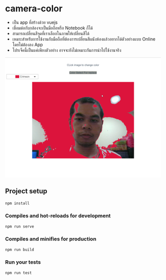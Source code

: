 # camera-color
- เป็น app ที่สร้างด้วย vuejs
- เชื่อมต่อกับกล้องจะเป็นมือถือหรือ Notebook ก็ได้ 
- สามารถเปลี่ยนสีจุดที่เราเลือกในภาพให้เปลี่ยนสีได้
- เหมาะสำหรับการใช้งานกับมือถือที่ต้องการเปลี่ยนสีผนังห้องแล้วอยากได้ตัวอย่างแบบ Online โดยไม่ต้องลง App
- โปรเจ็คนี้เป็นแค่เพียงตัวอย่าง อาจจะยังไม่เหมาะกันการนำไปใช้งานจริง

![](https://raw.githubusercontent.com/thabot/camera-color/master/public/2019-08-12_17-15-24.png)
## Project setup
```
npm install
```

### Compiles and hot-reloads for development
```
npm run serve
```

### Compiles and minifies for production
```
npm run build
```

### Run your tests
```
npm run test
```

